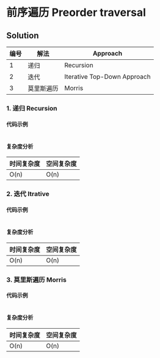 # 前序遍历 Preorder traversal









## Solution



| 编号 | 解法       | Approach                    |
| ---- | ---------- | --------------------------- |
| 1    | 递归       | Recursion                   |
| 2    | 迭代       | Iterative Top-Down Approach |
| 3    | 莫里斯遍历 | Morris                      |



### 1. 递归 Recursion

#### 代码示例

``` js

```

#### 复杂度分析

| 时间复杂度 | 空间复杂度 |
| ---------- | ---------- |
| O(n)       | O(n)       |

### 2. 迭代 Itrative

#### 代码示例

``` js

```

#### 复杂度分析

| 时间复杂度 | 空间复杂度 |
| ---------- | ---------- |
| O(n)       | O(n)       |

### 3. 莫里斯遍历 Morris

#### 代码示例

``` js

```

#### 复杂度分析

| 时间复杂度 | 空间复杂度 |
| ---------- | ---------- |
| O(n)       | O(n)       |

### 